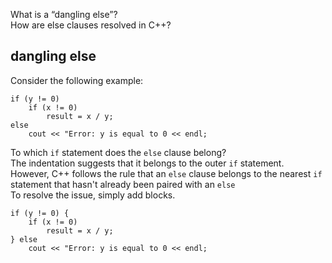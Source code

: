 What is a “dangling else”?<br>
How are else clauses resolved in C++?

## **dangling else**<br>
Consider the following example:
```
if (y != 0)
    if (x != 0)
        result = x / y;
else
    cout << "Error: y is equal to 0 << endl;
```
To which `if` statement does the `else` clause belong?<br>
The indentation suggests that it belongs to the outer `if` statement.<br>
However, C++ follows the rule that an `else` clause belongs to the nearest `if` statement that hasn't already been paired with an `else`<br>
To resolve the issue, simply add blocks.
```
if (y != 0) {
    if (x != 0)
        result = x / y;
} else
    cout << "Error: y is equal to 0 << endl;
```